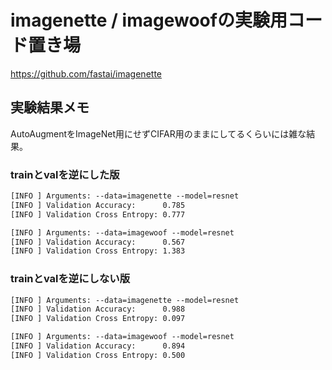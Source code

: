 # imagenette / imagewoofの実験用コード置き場

https://github.com/fastai/imagenette

## 実験結果メモ

AutoAugmentをImageNet用にせずCIFAR用のままにしてるくらいには雑な結果。

### trainとvalを逆にした版

```txt
[INFO ] Arguments: --data=imagenette --model=resnet
[INFO ] Validation Accuracy:      0.785
[INFO ] Validation Cross Entropy: 0.777

[INFO ] Arguments: --data=imagewoof --model=resnet
[INFO ] Validation Accuracy:      0.567
[INFO ] Validation Cross Entropy: 1.383
```

### trainとvalを逆にしない版

```txt
[INFO ] Arguments: --data=imagenette --model=resnet
[INFO ] Validation Accuracy:      0.988
[INFO ] Validation Cross Entropy: 0.097

[INFO ] Arguments: --data=imagewoof --model=resnet
[INFO ] Validation Accuracy:      0.894
[INFO ] Validation Cross Entropy: 0.500
```

